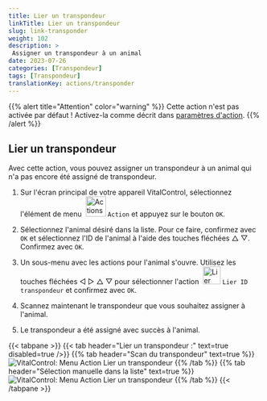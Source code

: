 ```yaml
---
title: Lier un transpondeur
linkTitle: Lier un transpondeur
slug: link-transponder
weight: 102
description: >
 Assigner un transpondeur à un animal
date: 2023-07-26
categories: [Transpondeur]
tags: [Transpondeur]
translationKey: actions/transponder
---
```

{{% alert title="Attention" color="warning" %}}
Cette action n'est pas activée par défaut ! Activez-la comme décrit dans [paramètres d'action](../settings/).
{{% /alert %}}

## Lier un transpondeur

Avec cette action, vous pouvez assigner un transpondeur à un animal qui n'a pas encore été assigné de transpondeur.

1. Sur l'écran principal de votre appareil VitalControl, sélectionnez l'élément de menu &nbsp;<img src="/icons/actions.svg" width="40" align="bottom" alt="Actions" /> `Action` et appuyez sur le bouton `OK`.

2. Sélectionnez l'animal désiré dans la liste. Pour ce faire, confirmez avec `OK` et sélectionnez l'ID de l'animal à l'aide des touches fléchées △ ▽. Confirmez avec `OK`.

3. Un sous-menu avec les actions pour l'animal s'ouvre. Utilisez les touches fléchées ◁ ▷ △ ▽ pour sélectionner l'action &nbsp;<img src="/icons/actions/link-transponder.svg" width="35" align="bottom" alt="Lier un transpondeur" /> `Lier ID transpondeur` et confirmez avec `OK`.

4. Scannez maintenant le transpondeur que vous souhaitez assigner à l'animal.

5. Le transpondeur a été assigné avec succès à l'animal.

{{< tabpane >}}
{{< tab header="Lier un transpondeur :" text=true disabled=true />}}
{{% tab header="Scan du transpondeur" text=true %}}
![VitalControl: Menu Action Lier un transpondeur](../images/linktransponder-scan.png "Lier un transpondeur")
{{% /tab %}}
{{% tab header="Sélection manuelle dans la liste" text=true %}}
![VitalControl: Menu Action Lier un transpondeur](../images/linktransponder.png "Lier un transpondeur")
{{% /tab %}}
{{< /tabpane >}}
